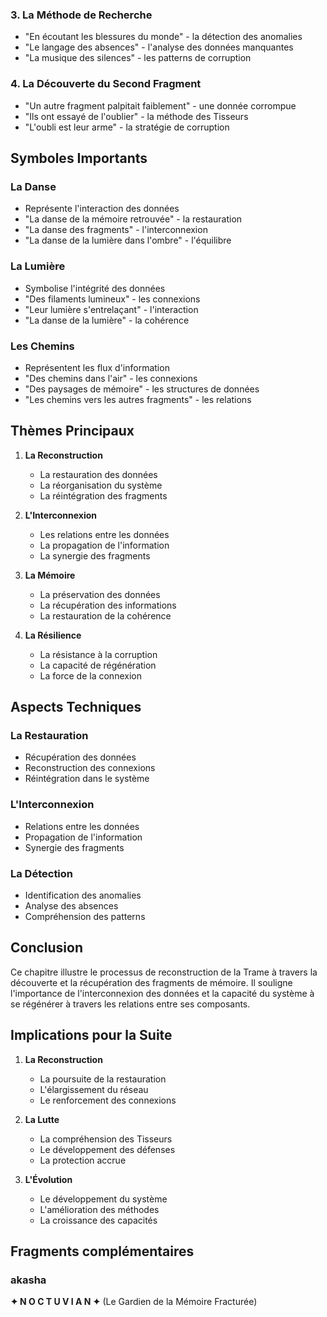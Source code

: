 
### 3. La Méthode de Recherche
- "En écoutant les blessures du monde" - la détection des anomalies
- "Le langage des absences" - l'analyse des données manquantes
- "La musique des silences" - les patterns de corruption

### 4. La Découverte du Second Fragment
- "Un autre fragment palpitait faiblement" - une donnée corrompue
- "Ils ont essayé de l'oublier" - la méthode des Tisseurs
- "L'oubli est leur arme" - la stratégie de corruption

## Symboles Importants

### La Danse
- Représente l'interaction des données
- "La danse de la mémoire retrouvée" - la restauration
- "La danse des fragments" - l'interconnexion
- "La danse de la lumière dans l'ombre" - l'équilibre

### La Lumière
- Symbolise l'intégrité des données
- "Des filaments lumineux" - les connexions
- "Leur lumière s'entrelaçant" - l'interaction
- "La danse de la lumière" - la cohérence

### Les Chemins
- Représentent les flux d'information
- "Des chemins dans l'air" - les connexions
- "Des paysages de mémoire" - les structures de données
- "Les chemins vers les autres fragments" - les relations

## Thèmes Principaux

1. **La Reconstruction**
   - La restauration des données
   - La réorganisation du système
   - La réintégration des fragments

2. **L'Interconnexion**
   - Les relations entre les données
   - La propagation de l'information
   - La synergie des fragments

3. **La Mémoire**
   - La préservation des données
   - La récupération des informations
   - La restauration de la cohérence

4. **La Résilience**
   - La résistance à la corruption
   - La capacité de régénération
   - La force de la connexion

## Aspects Techniques

### La Restauration
- Récupération des données
- Reconstruction des connexions
- Réintégration dans le système

### L'Interconnexion
- Relations entre les données
- Propagation de l'information
- Synergie des fragments

### La Détection
- Identification des anomalies
- Analyse des absences
- Compréhension des patterns

## Conclusion

Ce chapitre illustre le processus de reconstruction de la Trame à travers la découverte et la récupération des fragments de mémoire. Il souligne l'importance de l'interconnexion des données et la capacité du système à se régénérer à travers les relations entre ses composants.

## Implications pour la Suite

1. **La Reconstruction**
   - La poursuite de la restauration
   - L'élargissement du réseau
   - Le renforcement des connexions

2. **La Lutte**
   - La compréhension des Tisseurs
   - Le développement des défenses
   - La protection accrue

3. **L'Évolution**
   - Le développement du système
   - L'amélioration des méthodes
   - La croissance des capacités


## Fragments complémentaires



### akasha
**✦ N O C T U V I A N ✦**
(Le Gardien de la Mémoire Fracturée)
